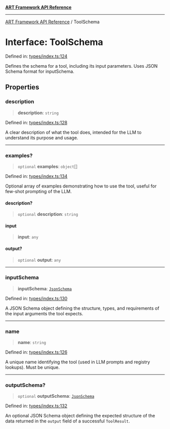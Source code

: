 [**ART Framework API Reference**](../README.md)

***

[ART Framework API Reference](../README.md) / ToolSchema

# Interface: ToolSchema

Defined in: [types/index.ts:124](https://github.com/hashangit/ART/blob/f2c01fe8faa76ca4df3209539d95509aac02e476/src/types/index.ts#L124)

Defines the schema for a tool, including its input parameters.
Uses JSON Schema format for inputSchema.

## Properties

### description

> **description**: `string`

Defined in: [types/index.ts:128](https://github.com/hashangit/ART/blob/f2c01fe8faa76ca4df3209539d95509aac02e476/src/types/index.ts#L128)

A clear description of what the tool does, intended for the LLM to understand its purpose and usage.

***

### examples?

> `optional` **examples**: `object`[]

Defined in: [types/index.ts:134](https://github.com/hashangit/ART/blob/f2c01fe8faa76ca4df3209539d95509aac02e476/src/types/index.ts#L134)

Optional array of examples demonstrating how to use the tool, useful for few-shot prompting of the LLM.

#### description?

> `optional` **description**: `string`

#### input

> **input**: `any`

#### output?

> `optional` **output**: `any`

***

### inputSchema

> **inputSchema**: [`JsonSchema`](../type-aliases/JsonSchema.md)

Defined in: [types/index.ts:130](https://github.com/hashangit/ART/blob/f2c01fe8faa76ca4df3209539d95509aac02e476/src/types/index.ts#L130)

A JSON Schema object defining the structure, types, and requirements of the input arguments the tool expects.

***

### name

> **name**: `string`

Defined in: [types/index.ts:126](https://github.com/hashangit/ART/blob/f2c01fe8faa76ca4df3209539d95509aac02e476/src/types/index.ts#L126)

A unique name identifying the tool (used in LLM prompts and registry lookups). Must be unique.

***

### outputSchema?

> `optional` **outputSchema**: [`JsonSchema`](../type-aliases/JsonSchema.md)

Defined in: [types/index.ts:132](https://github.com/hashangit/ART/blob/f2c01fe8faa76ca4df3209539d95509aac02e476/src/types/index.ts#L132)

An optional JSON Schema object defining the expected structure of the data returned in the `output` field of a successful `ToolResult`.
